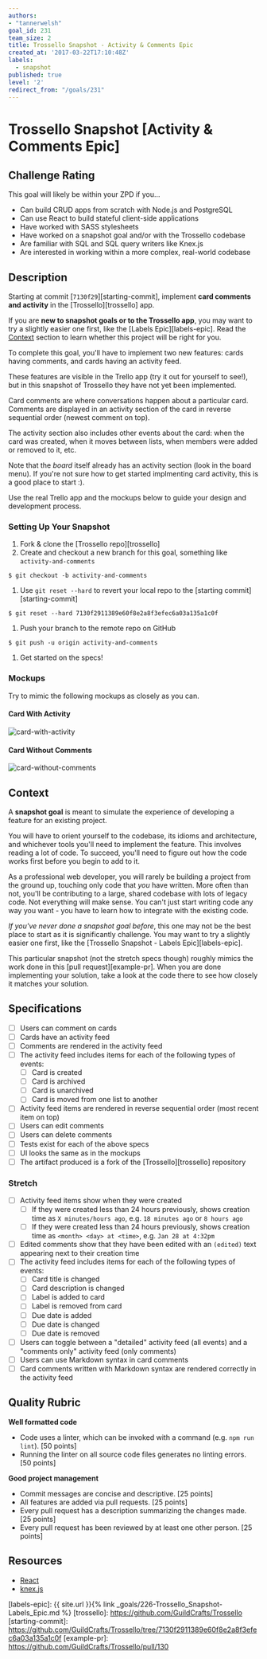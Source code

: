 ```yaml
---
authors:
- "tannerwelsh"
goal_id: 231
team_size: 2
title: Trossello Snapshot - Activity & Comments Epic
created_at: '2017-03-22T17:10:48Z'
labels:
  - snapshot
published: true
level: '2'
redirect_from: "/goals/231"
---
```


# Trossello Snapshot [Activity & Comments Epic]

## Challenge Rating

This goal will likely be within your ZPD if you...

- Can build CRUD apps from scratch with Node.js and PostgreSQL
- Can use React to build stateful client-side applications
- Have worked with SASS stylesheets
- Have worked on a snapshot goal and/or with the Trossello codebase
- Are familiar with SQL and SQL query writers like Knex.js
- Are interested in working within a more complex, real-world codebase

## Description

Starting at commit [`7130f29`][starting-commit], implement **card comments and activity** in the [Trossello][trossello] app.

If you are **new to snapshot goals or to the Trossello app**, you may want to try a slightly easier one first, like the [Labels Epic][labels-epic]. Read the [Context](#context) section to learn whether this project will be right for you.

To complete this goal, you'll have to implement two new features: cards having comments, and cards having an activity feed.

These features are visible in the Trello app (try it out for yourself to see!), but in this snapshot of Trossello they have not yet been implemented.

Card comments are where conversations happen about a particular card. Comments are displayed in an activity section of the card in reverse sequential order (newest comment on top).

The activity section also includes other events about the card: when the card was created, when it moves between lists, when members were added or removed to it, etc.

Note that the _board_ itself already has an activity section (look in the board menu). If you're not sure how to get started implmenting card activity, this is a good place to start :).

Use the real Trello app and the mockups below to guide your design and development process.

### Setting Up Your Snapshot

1. Fork & clone the [Trossello repo][trossello]
1. Create and checkout a new branch for this goal, something like `activity-and-comments`
  ```
  $ git checkout -b activity-and-comments
  ```
1. Use `git reset --hard` to revert your local repo to the [starting commit][starting-commit]
  ```
  $ git reset --hard 7130f2911389e60f8e2a8f3efec6a03a135a1c0f
  ```
1. Push your branch to the remote repo on GitHub
  ```
  $ git push -u origin activity-and-comments
  ```
1. Get started on the specs!

### Mockups

Try to mimic the following mockups as closely as you can.

#### Card With Activity

![card-with-activity](https://cloud.githubusercontent.com/assets/709100/24225050/d1939402-0f34-11e7-9f64-9e41f51f77f5.png)

#### Card Without Comments

![card-without-comments](https://cloud.githubusercontent.com/assets/709100/24225051/d196334c-0f34-11e7-8b5d-86280e621905.png)


## Context

A **snapshot goal** is meant to simulate the experience of developing a feature for an existing project.

You will have to orient yourself to the codebase, its idioms and architecture, and whichever tools you'll need to implement the feature. This involves reading a lot of code. To succeed, you'll need to figure out how the code works first before you begin to add to it.

As a professional web developer, you will rarely be building a project from the ground up, touching only code that _you_ have written. More often than not, you'll be contributing to a large, shared codebase with lots of legacy code. Not everything will make sense. You can't just start writing code any way you want - you have to learn how to integrate with the existing code.

_If you've never done a snapshot goal before_, this one may not be the best place to start as it is significantly challenge. You may want to try a slightly easier one first, like the [Trossello Snapshot - Labels Epic][labels-epic].

This particular snapshot (not the stretch specs though) roughly mimics the work done in this [pull request][example-pr]. When you are done implementing your solution, take a look at the code there to see how closely it matches your solution.

## Specifications

- [ ] Users can comment on cards
- [ ] Cards have an activity feed
- [ ] Comments are rendered in the activity feed
- [ ] The activity feed includes items for each of the following types of events:
  - [ ] Card is created
  - [ ] Card is archived
  - [ ] Card is unarchived
  - [ ] Card is moved from one list to another
- [ ] Activity feed items are rendered in reverse sequential order (most recent item on top)
- [ ] Users can edit comments
- [ ] Users can delete comments
- [ ] Tests exist for each of the above specs
- [ ] UI looks the same as in the mockups
- [ ] The artifact produced is a fork of the [Trossello][trossello] repository

### Stretch

- [ ] Activity feed items show when they were created
  - [ ] If they were created less than 24 hours previously, shows creation time as `X minutes/hours ago`, e.g. `18 minutes ago` or `8 hours ago`
  - [ ] If they were created less than 24 hours previously, shows creation time as `<month> <day> at <time>`, e.g. `Jan 28 at 4:32pm`
- [ ] Edited comments show that they have been edited with an `(edited)` text appearing next to their creation time
- [ ] The activity feed includes items for each of the following types of events:
  - [ ] Card title is changed
  - [ ] Card description is changed
  - [ ] Label is added to card
  - [ ] Label is removed from card
  - [ ] Due date is added
  - [ ] Due date is changed
  - [ ] Due date is removed
- [ ] Users can toggle between a "detailed" activity feed (all events) and a "comments only" activity feed (only comments)
- [ ] Users can use Markdown syntax in card comments
- [ ] Card comments written with Markdown syntax are rendered correctly in the activity feed

## Quality Rubric

**Well formatted code**
- Code uses a linter, which can be invoked with a command (e.g. `npm run lint`). [50 points]
- Running the linter on all source code files generates no linting errors. [50 points]

**Good project management**
- Commit messages are concise and descriptive. [25 points]
- All features are added via pull requests. [25 points]
- Every pull request has a description summarizing the changes made. [25 points]
- Every pull request has been reviewed by at least one other person. [25 points]

## Resources

- [React][react]
- [knex.js][knex]

[react]: https://facebook.github.io/react/
[knex]: http://knexjs.org/

[labels-epic]: {{ site.url }}{% link _goals/226-Trossello_Snapshot-Labels_Epic.md %}
[trossello]: https://github.com/GuildCrafts/Trossello
[starting-commit]: https://github.com/GuildCrafts/Trossello/tree/7130f2911389e60f8e2a8f3efec6a03a135a1c0f
[example-pr]: https://github.com/GuildCrafts/Trossello/pull/130

